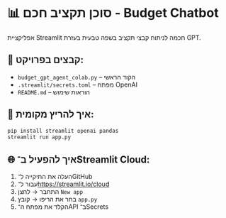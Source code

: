 
# 📊 סוכן תקציב חכם - Budget Chatbot

אפליקציית Streamlit חכמה לניתוח קבצי תקציב בשפה טבעית בעזרת GPT.

## 📂 קבצים בפרויקט:
- `budget_gpt_agent_colab.py` – הקוד הראשי
- `.streamlit/secrets.toml` – מפתח OpenAI
- `README.md` – הוראות שימוש

## 🚀 איך להריץ מקומית:
```bash
pip install streamlit openai pandas
streamlit run app.py
```

## 🌐 איך להפעיל ב־Streamlit Cloud:
1. העלה את התיקייה ל־GitHub
2. עבור ל־https://streamlit.io/cloud
3. התחבר → לחצן `New app`
4. בחר את הריפו → קובץ `app.py`
5. הקלד את מפתח ה־API ב־Secrets
